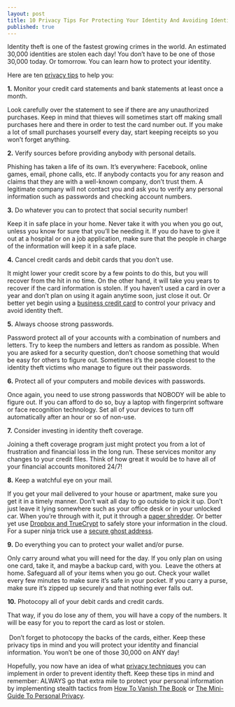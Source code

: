 ```yaml
---
layout: post
title: 10 Privacy Tips For Protecting Your Identity And Avoiding Identity Theft
published: true
---
```

<p>Identity theft is one of the fastest growing crimes in the world. An estimated 30,000 identities are stolen each day! You don’t have to be one of those 30,000 today. Or tomorrow. You can learn how to protect your identity.</p>
<p>Here are ten <a title="privacy tips" href="http://www.howtovanish.com/2012/03/10-privacy-tips-for-protecting-your-identity-and-avoiding-identity-theft" target="_blank">privacy tips</a> to help you:</p>
<p><strong>1.</strong> Monitor your credit card statements and bank statements at least once a month.</p>
<p>Look carefully over the statement to see if there are any unauthorized purchases. Keep in mind that thieves will sometimes start off making small purchases here and there in order to test the card number out. If you make a lot of small purchases yourself every day, start keeping receipts so you won’t forget anything.</p>
<p><strong>2.</strong> Verify sources before providing anybody with personal details.</p>
<p>Phishing has taken a life of its own. It’s everywhere: Facebook, online games, email, phone calls, etc. If anybody contacts you for any reason and claims that they are with a well-known company, don’t trust them. A legitimate company will not contact you and ask you to verify any personal information such as passwords and checking account numbers.</p>
<p><strong>3.</strong> Do whatever you can to protect that social security number!</p>
<p>Keep it in safe place in your home. Never take it with you when you go out, unless you know for sure that you’ll be needing it. If you do have to give it out at a hospital or on a job application, make sure that the people in charge of the information will keep it in a safe place.</p>
<p><strong>4.</strong> Cancel credit cards and debit cards that you don’t use.</p>
<p>It might lower your credit score by a few points to do this, but you will recover from the hit in no time. On the other hand, it will take you years to recover if the card information is stolen. If you haven’t used a card in over a year and don’t plan on using it again anytime soon, just close it out. Or better yet begin using a <a title="business credit card" href="http://www.howtovanish.com/2010/06/protecting-identity-theft-victims-business-credit-card-holders/" target="_blank">business credit card</a> to control your privacy and avoid identity theft.</p>
<p><strong>5.</strong> Always choose strong passwords.</p>
<p>Password protect all of your accounts with a combination of numbers and letters. Try to keep the numbers and letters as random as possible. When you are asked for a security question, don’t choose something that would be easy for others to figure out. Sometimes it’s the people closest to the identity theft victims who manage to figure out their passwords.</p>
<p><strong>6.</strong> Protect all of your computers and mobile devices with passwords.</p>
<p>Once again, you need to use strong passwords that NOBODY will be able to figure out. If you can afford to do so, buy a laptop with fingerprint software or face recognition technology. Set all of your devices to turn off automatically after an hour or so of non-use.</p>
<p><strong>7.</strong> Consider investing in identity theft coverage.</p>
<p>Joining a theft coverage program just might protect you from a lot of frustration and financial loss in the long run. These services monitor any changes to your credit files. Think of how great it would be to have all of your financial accounts monitored 24/7!</p>
<p><strong>8.</strong> Keep a watchful eye on your mail.</p>
<p>If you get your mail delivered to your house or apartment, make sure you get it in a timely manner. Don’t wait all day to go outside to pick it up. Don’t just leave it lying somewhere such as your office desk or in your unlocked car. When you’re through with it, put it through a <a title="paper shredder" href="http://www.howtovanish.com/PaperShredder" target="_blank">paper shredder</a>. Or better yet use <a title="dropbox and truecrypt" href="http://www.howtovanish.com/2010/11/how-to-use-dropbox-truecrypt-transfer-files/" target="_blank">Dropbox and TrueCrypt</a> to safely store your information in the cloud. For a super ninja trick use a <a title="secure ghost address" href="http://www.runtogold.com/get-a-ghost-address/" target="_blank">secure ghost address</a>.</p>
<p><strong>9.</strong> Do everything you can to protect your wallet and/or purse.</p>
<p>Only carry around what you will need for the day. If you only plan on using one card, take it, and maybe a backup card, with you.  Leave the others at home. Safeguard all of your items when you go out. Check your wallet every few minutes to make sure it’s safe in your pocket. If you carry a purse, make sure it’s zipped up securely and that nothing ever falls out.</p>
<p><strong>10.</strong> Photocopy all of your debit cards and credit cards.</p>
<p>That way, if you do lose any of them, you will have a copy of the numbers. It will be easy for you to report the card as lost or stolen. <br/><br/> Don’t forget to photocopy the backs of the cards, either. Keep these privacy tips in mind and you will protect your identity and financial information. You won’t be one of those 30,000 on ANY day!</p>
<p>Hopefully, you now have an idea of what <a title="privacy techniques" href="http://www.howtovanish.com/2012/03/7-effective-privacy-techniques-for-reducing-risk-of-identity-theft/" target="_blank">privacy techniques</a> you can implement in order to prevent identity theft. Keep these tips in mind and remember: ALWAYS go that extra mile to protect your personal information by implementing stealth tactics from <a title="how to vanish the book" href="http://www.howtovanish.com/products/how-to-vanish-book/" target="_blank">How To Vanish The Book</a> or <a title="Mini-Guide To Personal Privacy" href="http://www.howtovanish.com/bitcoin/index.php#personalprivacyminiguide" target="_blank">The Mini-Guide To Personal Privacy</a>.</p>

